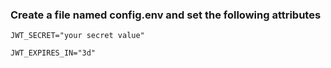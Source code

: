 ### Create a file named config.env and set the following attributes 

``JWT_SECRET="your secret value"``

``JWT_EXPIRES_IN="3d"``